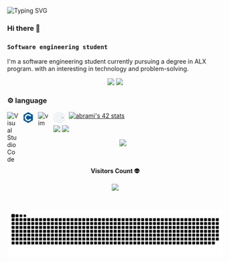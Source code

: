 ![Typing SVG](https://readme-typing-svg.herokuapp.com?font=Fira+Code&pause=1000&center=true&width=435&lines=HI;I'm+ABDELALI+RAMI;I'm+Currently+an+42+student+)


### Hi there 👋

<h3><code>Software engineering student</code></h3>
<p>I'm a software engineering student currently pursuing a degree in ALX program. with an interesting in technology and problem-solving.</p>

<!--Social Media-->  
<div align="center"> 
<a href="https://twitter.com/Alijr_2018" target="_blank"><img src="https://img.shields.io/badge/-Twitter-%231DA1F2?style=for-the-badge&logo=twitter&logoColor=white"></a>
<a href="https://github.com/alijr2018" target="_blank"><img src="https://img.shields.io/badge/-GitHub-%23181717?style=for-the-badge&logo=github&logoColor=white"></a>
 </div>
 


### ⚙️ language 
<img align="left" alt="Visual Studio Code" width="26px" src="https://cdn.jsdelivr.net/gh/devicons/devicon/icons/vscode/vscode-original.svg" style="padding-right:10px;" />

<img align="left" alt="C" width="26px" src="https://raw.githubusercontent.com/devicons/devicon/v2.15.1/icons/c/c-plain.svg" style="padding-right:10px;" />

<img align="left" alt="vim" width="26px" src="https://cdn.jsdelivr.net/gh/devicons/devicon/icons/vim/vim-original.svg" style="padding-right:10px;" />

<img align="left" alt="c++" width="26px" src="https://raw.githubusercontent.com/devicons/devicon/v2.15.1/icons/cplusplus/cplusplus-line.svg" style="padding-right:10px;" />

[![abrami's 42 stats](https://badge.mediaplus.ma/kettlebells/abrami?1337Badge=off)](https://github.com/oakoudad/badge42)

<!--Skill And More Information--> 

  <thead>
    <th><img src="https://github-readme-stats.vercel.app/api?username=alijr2018&show_icons=true&count_private=true&hide_border=true&title_color=00b3ff&icon_color=00b4ff&text_color=c9d1d9&bg_color=0d1117" /></th>
    <th><img src="https://github-readme-stats.vercel.app/api/top-langs/?username=alijr2018&layout=compact&hide_border=true&title_color=00b3ff&text_color=00b4ff&bg_color=0d1117" /></th>
  </thead>

<!--Graph-->
<!--![activity graph](https://github-readme-activity-graph.cyclic.app/graph?username=alijr2018&bg_color=0d1117&color=ffffff&line=00b3ff&point=f9fafa&area=true&hide_border=true)-->
<!--Total Contributions--> 
 <p align="center">
<img  src="https://github-readme-streak-stats.herokuapp.com?user=alijr2018&theme=tokyonight_duo&hide_border=true"
</p>
<!--
**alijr2018/alijr2018** is a ✨ _special_ ✨ repository because its `README.md` (this file) appears on your GitHub profile.

Here are some ideas to get you started:

- 🔭 I’m currently working on ...
- 🌱 I’m currently learning ...
- 👯 I’m looking to collaborate on ...
- 🤔 I’m looking for help with ...
- 💬 Ask me about ...
- 📫 How to reach me: ...
- 😄 Pronouns: ...
- ⚡ Fun fact: ...
-->
<!--visits-->   
<div align="center">
<br><p align="centre"><b>Visitors Count 👽 </b></p>  
<p align="center"><img align="center" src="https://profile-counter.glitch.me/{alijr2018}/count.svg" /></p> 
<br>
</div>

  
 <!--Sneek Gusano-->
![](https://github.com/Platane/snk/raw/output/github-contribution-grid-snake.svg)
